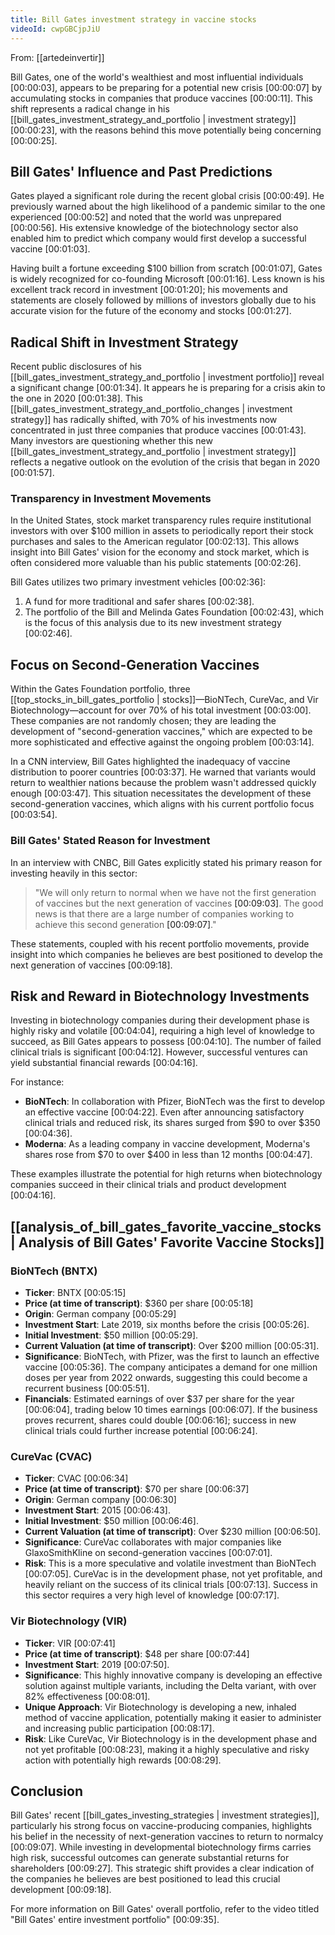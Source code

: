 ```yaml
---
title: Bill Gates investment strategy in vaccine stocks
videoId: cwpGBCjpJiU
---
```


From: [[artedeinvertir]] <br/> 

Bill Gates, one of the world's wealthiest and most influential individuals <a class="yt-timestamp" data-t="00:00:03">[00:00:03]</a>, appears to be preparing for a potential new crisis <a class="yt-timestamp" data-t="00:00:07">[00:00:07]</a> by accumulating stocks in companies that produce vaccines <a class="yt-timestamp" data-t="00:00:11">[00:00:11]</a>. This shift represents a radical change in his [[bill_gates_investment_strategy_and_portfolio | investment strategy]] <a class="yt-timestamp" data-t="00:00:23">[00:00:23]</a>, with the reasons behind this move potentially being concerning <a class="yt-timestamp" data-t="00:00:25">[00:00:25]</a>.

## Bill Gates' Influence and Past Predictions

Gates played a significant role during the recent global crisis <a class="yt-timestamp" data-t="00:00:49">[00:00:49]</a>. He previously warned about the high likelihood of a pandemic similar to the one experienced <a class="yt-timestamp" data-t="00:00:52">[00:00:52]</a> and noted that the world was unprepared <a class="yt-timestamp" data-t="00:00:56">[00:00:56]</a>. His extensive knowledge of the biotechnology sector also enabled him to predict which company would first develop a successful vaccine <a class="yt-timestamp" data-t="00:01:03">[00:01:03]</a>.

Having built a fortune exceeding $100 billion from scratch <a class="yt-timestamp" data-t="00:01:07">[00:01:07]</a>, Gates is widely recognized for co-founding Microsoft <a class="yt-timestamp" data-t="00:01:16">[00:01:16]</a>. Less known is his excellent track record in investment <a class="yt-timestamp" data-t="00:01:20">[00:01:20]</a>; his movements and statements are closely followed by millions of investors globally due to his accurate vision for the future of the economy and stocks <a class="yt-timestamp" data-t="00:01:27">[00:01:27]</a>.

## Radical Shift in Investment Strategy

Recent public disclosures of his [[bill_gates_investment_strategy_and_portfolio | investment portfolio]] reveal a significant change <a class="yt-timestamp" data-t="00:01:34">[00:01:34]</a>. It appears he is preparing for a crisis akin to the one in 2020 <a class="yt-timestamp" data-t="00:01:38">[00:01:38]</a>. This [[bill_gates_investment_strategy_and_portfolio_changes | investment strategy]] has radically shifted, with 70% of his investments now concentrated in just three companies that produce vaccines <a class="yt-timestamp" data-t="00:01:43">[00:01:43]</a>. Many investors are questioning whether this new [[bill_gates_investment_strategy_and_portfolio | investment strategy]] reflects a negative outlook on the evolution of the crisis that began in 2020 <a class="yt-timestamp" data-t="00:01:57">[00:01:57]</a>.

### Transparency in Investment Movements

In the United States, stock market transparency rules require institutional investors with over $100 million in assets to periodically report their stock purchases and sales to the American regulator <a class="yt-timestamp" data-t="00:02:13">[00:02:13]</a>. This allows insight into Bill Gates' vision for the economy and stock market, which is often considered more valuable than his public statements <a class="yt-timestamp" data-t="00:02:26">[00:02:26]</a>.

Bill Gates utilizes two primary investment vehicles <a class="yt-timestamp" data-t="00:02:36">[00:02:36]</a>:
1.  A fund for more traditional and safer shares <a class="yt-timestamp" data-t="00:02:38">[00:02:38]</a>.
2.  The portfolio of the Bill and Melinda Gates Foundation <a class="yt-timestamp" data-t="00:02:43">[00:02:43]</a>, which is the focus of this analysis due to its new investment strategy <a class="yt-timestamp" data-t="00:02:46">[00:02:46]</a>.

## Focus on Second-Generation Vaccines

Within the Gates Foundation portfolio, three [[top_stocks_in_bill_gates_portfolio | stocks]]—BioNTech, CureVac, and Vir Biotechnology—account for over 70% of his total investment <a class="yt-timestamp" data-t="00:02:53">[00:03:00]</a>. These companies are not randomly chosen; they are leading the development of "second-generation vaccines," which are expected to be more sophisticated and effective against the ongoing problem <a class="yt-timestamp" data-t="00:03:03">[00:03:14]</a>.

In a CNN interview, Bill Gates highlighted the inadequacy of vaccine distribution to poorer countries <a class="yt-timestamp" data-t="00:03:27">[00:03:37]</a>. He warned that variants would return to wealthier nations because the problem wasn't addressed quickly enough <a class="yt-timestamp" data-t="00:03:40">[00:03:47]</a>. This situation necessitates the development of these second-generation vaccines, which aligns with his current portfolio focus <a class="yt-timestamp" data-t="00:03:48">[00:03:54]</a>.

### Bill Gates' Stated Reason for Investment

In an interview with CNBC, Bill Gates explicitly stated his primary reason for investing heavily in this sector:
> "We will only return to normal when we have not the first generation of vaccines but the next generation of vaccines <a class="yt-timestamp" data-t="00:08:58">[00:09:03]</a>. The good news is that there are a large number of companies working to achieve this second generation <a class="yt-timestamp" data-t="00:09:05">[00:09:07]</a>."

These statements, coupled with his recent portfolio movements, provide insight into which companies he believes are best positioned to develop the next generation of vaccines <a class="yt-timestamp" data-t="00:09:09">[00:09:18]</a>.

## Risk and Reward in Biotechnology Investments

Investing in biotechnology companies during their development phase is highly risky and volatile <a class="yt-timestamp" data-t="00:04:03">[00:04:04]</a>, requiring a high level of knowledge to succeed, as Bill Gates appears to possess <a class="yt-timestamp" data-t="00:04:06">[00:04:10]</a>. The number of failed clinical trials is significant <a class="yt-timestamp" data-t="00:04:11">[00:04:12]</a>. However, successful ventures can yield substantial financial rewards <a class="yt-timestamp" data-t="00:04:14">[00:04:16]</a>.

For instance:
*   **BioNTech**: In collaboration with Pfizer, BioNTech was the first to develop an effective vaccine <a class="yt-timestamp" data-t="00:04:19">[00:04:22]</a>. Even after announcing satisfactory clinical trials and reduced risk, its shares surged from $90 to over $350 <a class="yt-timestamp" data-t="00:04:25">[00:04:36]</a>.
*   **Moderna**: As a leading company in vaccine development, Moderna's shares rose from $70 to over $400 in less than 12 months <a class="yt-timestamp" data-t="00:04:38">[00:04:47]</a>.

These examples illustrate the potential for high returns when biotechnology companies succeed in their clinical trials and product development <a class="yt-timestamp" data-t="00:04:14">[00:04:16]</a>.

## [[analysis_of_bill_gates_favorite_vaccine_stocks | Analysis of Bill Gates' Favorite Vaccine Stocks]]

### BioNTech (BNTX)

*   **Ticker**: BNTX <a class="yt-timestamp" data-t="00:05:15">[00:05:15]</a>
*   **Price (at time of transcript)**: $360 per share <a class="yt-timestamp" data-t="00:05:18">[00:05:18]</a>
*   **Origin**: German company <a class="yt-timestamp" data-t="00:05:29">[00:05:29]</a>
*   **Investment Start**: Late 2019, six months before the crisis <a class="yt-timestamp" data-t="00:05:22">[00:05:26]</a>.
*   **Initial Investment**: $50 million <a class="yt-timestamp" data-t="00:05:28">[00:05:29]</a>.
*   **Current Valuation (at time of transcript)**: Over $200 million <a class="yt-timestamp" data-t="00:05:29">[00:05:31]</a>.
*   **Significance**: BioNTech, with Pfizer, was the first to launch an effective vaccine <a class="yt-timestamp" data-t="00:05:33">[00:05:36]</a>. The company anticipates a demand for one million doses per year from 2022 onwards, suggesting this could become a recurrent business <a class="yt-timestamp" data-t="00:05:43">[00:05:51]</a>.
*   **Financials**: Estimated earnings of over $37 per share for the year <a class="yt-timestamp" data-t="00:06:00">[00:06:04]</a>, trading below 10 times earnings <a class="yt-timestamp" data-t="00:06:06">[00:06:07]</a>. If the business proves recurrent, shares could double <a class="yt-timestamp" data-t="00:06:12">[00:06:16]</a>; success in new clinical trials could further increase potential <a class="yt-timestamp" data-t="00:06:21">[00:06:24]</a>.

### CureVac (CVAC)

*   **Ticker**: CVAC <a class="yt-timestamp" data-t="00:06:34">[00:06:34]</a>
*   **Price (at time of transcript)**: $70 per share <a class="yt-timestamp" data-t="00:06:37">[00:06:37]</a>
*   **Origin**: German company <a class="yt-timestamp" data-t="00:06:29">[00:06:30]</a>
*   **Investment Start**: 2015 <a class="yt-timestamp" data-t="00:06:41">[00:06:43]</a>.
*   **Initial Investment**: $50 million <a class="yt-timestamp" data-t="00:06:43">[00:06:46]</a>.
*   **Current Valuation (at time of transcript)**: Over $230 million <a class="yt-timestamp" data-t="00:06:46">[00:06:50]</a>.
*   **Significance**: CureVac collaborates with major companies like GlaxoSmithKline on second-generation vaccines <a class="yt-timestamp" data-t="00:06:53">[00:07:01]</a>.
*   **Risk**: This is a more speculative and volatile investment than BioNTech <a class="yt-timestamp" data-t="00:07:03">[00:07:05]</a>. CureVac is in the development phase, not yet profitable, and heavily reliant on the success of its clinical trials <a class="yt-timestamp" data-t="00:07:07">[00:07:13]</a>. Success in this sector requires a very high level of knowledge <a class="yt-timestamp" data-t="00:07:16">[00:07:17]</a>.

### Vir Biotechnology (VIR)

*   **Ticker**: VIR <a class="yt-timestamp" data-t="00:07:41">[00:07:41]</a>
*   **Price (at time of transcript)**: $48 per share <a class="yt-timestamp" data-t="00:07:44">[00:07:44]</a>
*   **Investment Start**: 2019 <a class="yt-timestamp" data-t="00:07:48">[00:07:50]</a>.
*   **Significance**: This highly innovative company is developing an effective solution against multiple variants, including the Delta variant, with over 82% effectiveness <a class="yt-timestamp" data-t="00:07:52">[00:08:01]</a>.
*   **Unique Approach**: Vir Biotechnology is developing a new, inhaled method of vaccine application, potentially making it easier to administer and increasing public participation <a class="yt-timestamp" data-t="00:08:07">[00:08:17]</a>.
*   **Risk**: Like CureVac, Vir Biotechnology is in the development phase and not yet profitable <a class="yt-timestamp" data-t="00:08:21">[00:08:23]</a>, making it a highly speculative and risky action with potentially high rewards <a class="yt-timestamp" data-t="00:08:25">[00:08:29]</a>.

## Conclusion

Bill Gates' recent [[bill_gates_investing_strategies | investment strategies]], particularly his strong focus on vaccine-producing companies, highlights his belief in the necessity of next-generation vaccines to return to normalcy <a class="yt-timestamp" data-t="00:08:58">[00:09:07]</a>. While investing in developmental biotechnology firms carries high risk, successful outcomes can generate substantial returns for shareholders <a class="yt-timestamp" data-t="00:09:23">[00:09:27]</a>. This strategic shift provides a clear indication of the companies he believes are best positioned to lead this crucial development <a class="yt-timestamp" data-t="00:09:13">[00:09:18]</a>.

For more information on Bill Gates' overall portfolio, refer to the video titled "Bill Gates' entire investment portfolio" <a class="yt-timestamp" data-t="00:09:30">[00:09:35]</a>.